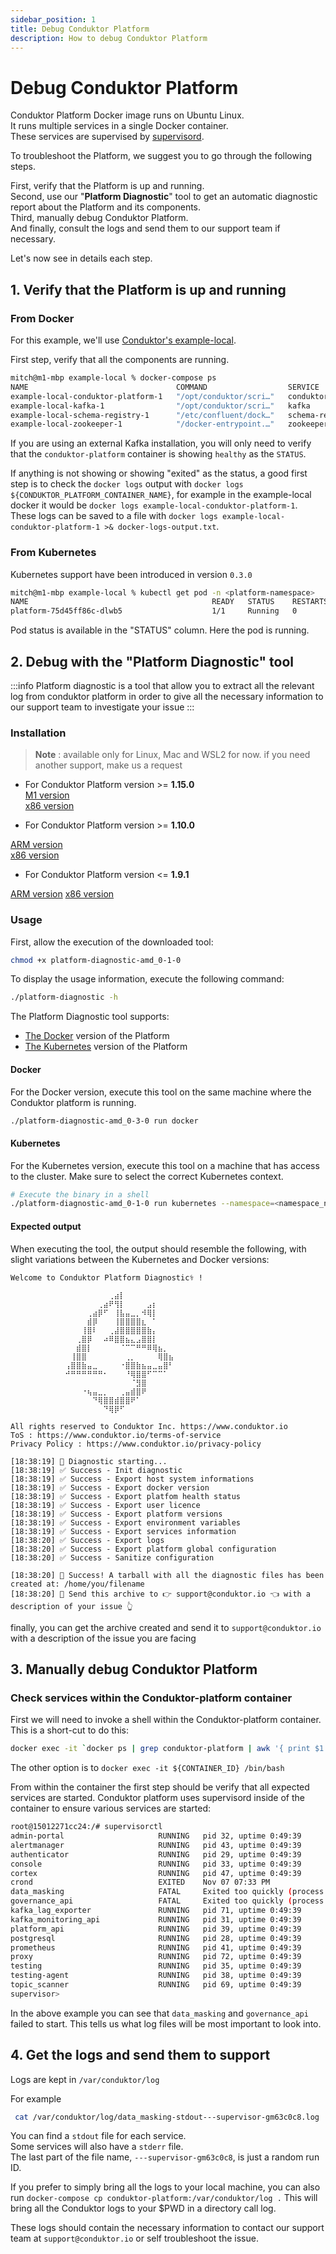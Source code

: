 ```yaml
---
sidebar_position: 1
title: Debug Conduktor Platform
description: How to debug Conduktor Platform
---
```

# Debug Conduktor Platform

Conduktor Platform Docker image runs on Ubuntu Linux.   
It runs multiple services in a single Docker container.    
These services are supervised by [supervisord](http://supervisord.org/).    

To troubleshoot the Platform, we suggest you to go through the following steps.

First, verify that the Platform is up and running.   
Second, use our "**Platform Diagnostic**" tool to get an automatic diagnostic report about the Platform and its components.   
Third, manually debug Conduktor Platform.    
And finally, consult the logs and send them to our support team if necessary.    

Let's now see in details each step.

## 1. Verify that the Platform is up and running

### From Docker

For this example, we'll use [Conduktor's example-local](https://github.com/conduktor/conduktor-platform/tree/main/example-local).

First step, verify that all the components are running.

```sh
mitch@m1-mbp example-local % docker-compose ps
NAME                                 COMMAND                  SERVICE              STATUS              PORTS
example-local-conduktor-platform-1   "/opt/conduktor/scri…"   conduktor-platform   running (healthy)   0.0.0.0:8080->8080/tcp
example-local-kafka-1                "/opt/conduktor/scri…"   kafka                running             0.0.0.0:9092-9093->9092-9093/tcp, 0.0.0.0:9101->9101/tcp, 9999/tcp
example-local-schema-registry-1      "/etc/confluent/dock…"   schema-registry      running             0.0.0.0:8081->8081/tcp
example-local-zookeeper-1            "/docker-entrypoint.…"   zookeeper            running             2888/tcp, 3888/tcp, 0.0.0.0:2181->2181/tcp, 8080/tcp
```

If you are using an external Kafka installation, you will only need to verify that the `conduktor-platform` container is showing `healthy` as the `STATUS`.

If anything is not showing or showing "exited" as the status, a good first step is to check the `docker logs` output with `docker logs ${CONDUKTOR_PLATFORM_CONTAINER_NAME}`, for example in the example-local docker it would be `docker logs example-local-conduktor-platform-1`. These logs can be saved to a file with `docker logs example-local-conduktor-platform-1 >& docker-logs-output.txt`.

### From Kubernetes
Kubernetes support have been introduced in version `0.3.0`
```sh
mitch@m1-mbp example-local % kubectl get pod -n <platform-namespace>
NAME                                         READY   STATUS    RESTARTS   AGE
platform-75d45ff86c-dlwb5                    1/1     Running   0          14d
```

Pod status is available in the "STATUS" column. Here the pod is running.

## 2. Debug with the "Platform Diagnostic" tool

:::info
Platform diagnostic is a tool that allow you to extract all the relevant log from conduktor platform in order to give all the necessary information to our support team to investigate your issue
:::

### Installation

> **Note** :  available only for Linux, Mac and WSL2 for now.
> if you need another support, make us a request



- For Conduktor Platform version >= **1.15.0**    
[M1 version](https://releases.conduktor.io/platform-diagnostic-m1_0-3-0)   
[x86 version](https://releases.conduktor.io/platform-diagnostic-amd_0-3-0)

- For Conduktor Platform version >= **1.10.0**

[ARM version](https://releases.conduktor.io/platform-diagnostic-arm_0-2-0)   
[x86 version](https://releases.conduktor.io/platform-diagnostic-amd_0-2-0)

- For Conduktor Platform version <= **1.9.1**

[ARM version](https://releases.conduktor.io/platform-diagnostic-arm_0-1-0)
[x86 version](https://releases.conduktor.io/platform-diagnostic-amd_0-1-0)

### Usage

First, allow the execution of the downloaded tool:
```sh
chmod +x platform-diagnostic-amd_0-1-0
```

To display the usage information, execute the following command:

```bash
./platform-diagnostic -h
```

The Platform Diagnostic tool supports:
 - [The Docker](#docker) version of the Platform
 - [The Kubernetes](#kubernetes) version of the Platform

#### Docker

For the Docker version, execute this tool on the same machine where the Conduktor platform is running.

```sh
./platform-diagnostic-amd_0-3-0 run docker
```

#### Kubernetes

For the Kubernetes version, execute this tool on a machine that has access to the cluster. Make sure to select the correct Kubernetes context.

```sh
# Execute the binary in a shell
./platform-diagnostic-amd_0-1-0 run kubernetes --namespace=<namespace_name> --pod-name=<platform-foo-bar>
```

#### Expected output

When executing the tool, the output should resemble the following, with slight variations between the Kubernetes and Docker versions:

```
Welcome to Conduktor Platform Diagnostic⚕️ !
⠀⠀⠀⠀⠀⠀⠀⠀⠀⠀⠀⠀⠀⠀⠀⠀⠀⠀⠀⠀⠀⠀⠀⠀⠀⠀⠀⠀⠀⠀⠀⠀⠀⠀⠀⠀⠀⠀⠀⠀
⠀⠀⠀⠀⠀⠀⠀⠀⠀⠀⠀⠀⠀⠀⠀⠀⠀⠀⢀⣴⡇⠀⠀⠀⠀⠀⠀⠀⠀⠀⠀⠀⠀⠀⠀⠀⠀⠀⠀⠀
⠀⠀⠀⠀⠀⠀⠀⠀⠀⠀⠀⠀⠀⠀⠀⠀⢀⣴⠟⢻⡇⠀⠀⠀⠀⣠⡆⠀⠀⠀⠀⠀⠀⠀⠀⠀⠀⠀⠀⠀
⠀⠀⠀⠀⠀⠀⠀⠀⠀⠀⠀⠀⠀⠀⢀⣴⡿⠋⠀⢸⣧⣤⣀⡀⠺⢿⡇⠀⠀⠀⠀⠀⠀⠀⠀⠀⠀⠀⠀⠀
⠀⠀⠀⠀⠀⠀⠀⠀⠀⠀⠀⠀⠀⠀⣾⡿⠀⠀⠀⢸⣿⣿⣿⣿⣆⠀⠁⠀⠀⠀⠀⠀⠀⠀⠀⠀⠀⠀⠀⠀
⠀⠀⠀⠀⠀⠀⠀⠀⠀⠀⠀⠀⠀⢸⣿⠇⠀⠀⢀⣼⣿⣿⣿⣿⣿⣷⡄⠀⠀⠀⠀⠀⠀⠀⠀⠀⠀⠀⠀⠀
⠀⠀⠀⠀⠀⠀⠀⠀⠀⠀⠀⠀⢀⣿⡿⠀⠀⠴⠿⣿⣿⣦⣄⣠⣿⣿⡇⠀⠀⠀⠀⠀⠀⠀⠀⠀⠀⠀⠀⠀
⠀⠀⠀⠀⠀⠀⠀⠀⠀⠀⠀⠀⣾⣿⡇⠀⠀⠀⠀⠀⠈⠉⠉⠛⠛⠿⢿⣦⡀⠀⠀⠀⠀⠀⠀⠀⠀⠀⠀⠀
⠀⠀⠀⠀⠀⠀⠀⠀⠀⠀⠀⢸⣿⣿⠀⠀⠀⠀⠀⠀⠀⢀⡀⠀⠀⠀⠀⢿⣿⣦⠀⠀⠀⠀⠀⠀⠀⠀⠀⠀
⠀⠀⠀⠀⠀⠀⠀⠀⠀⠀⢠⣿⣿⣷⣤⣀⠀⠀⠀⠀⠐⣿⣿⣷⣦⣤⣀⣤⣿⠃⠀⠀⠀⠀⠀⠀⠀⠀⠀⠀
⠀⠀⠀⠀⠀⠀⠀⠀⠀⠀⠚⠛⠛⠛⠛⠛⠛⠂⠀⠀⠀⠘⢿⣿⣿⠋⠉⠉⠁⠀⠀⠀⠀⠀⠀⠀⠀⠀⠀⠀
⠀⠀⠀⠀⠀⠀⠀⠀⠀⠀⠀⠀⠀⠀⠀⠀⠀⠀⠀⠀⠀⠀⠈⣻⣿⠀⠀⠀⠀⠀⠀⠀⠀⠀⠀⠀⠀⠀⠀⠀
⠀⠀⠀⠀⠀⠀⠀⠀⠀⠀⠀⠀⠀⠐⢦⣤⣀⡀⠀⠀⢀⣤⣾⣿⠟⠀⠀⠀⠀⠀⠀⠀⠀⠀⠀⠀⠀⠀⠀⠀
⠀⠀⠀⠀⠀⠀⠀⠀⠀⠀⠀⠀⠀⠀⠀⠙⢿⣿⣿⣾⣿⣿⠟⠁⠀⠀⠀⠀⠀⠀⠀⠀⠀⠀⠀⠀⠀⠀⠀⠀
⠀⠀⠀⠀⠀⠀⠀⠀⠀⠀⠀⠀⠀⠀⠀⠀⠀⠙⢿⡿⠋⠀⠀⠀⠀⠀⠀⠀⠀⠀⠀⠀⠀⠀⠀⠀⠀⠀⠀⠀

All rights reserved to Conduktor Inc. https://www.conduktor.io
ToS : https://www.conduktor.io/terms-of-service
Privacy Policy : https://www.conduktor.io/privacy-policy

[18:38:19] 🤖 Diagnostic starting...
[18:38:19] ✅ Success - Init diagnostic
[18:38:19] ✅ Success - Export host system informations
[18:38:19] ✅ Success - Export docker version
[18:38:19] ✅ Success - Export platfom health status
[18:38:19] ✅ Success - Export user licence
[18:38:19] ✅ Success - Export platform versions
[18:38:19] ✅ Success - Export environment variables
[18:38:19] ✅ Success - Export services information
[18:38:20] ✅ Success - Export logs
[18:38:20] ✅ Success - Export platform global configuration
[18:38:20] ✅ Success - Sanitize configuration

[18:38:20] 🚀 Success! A tarball with all the diagnostic files has been created at: /home/you/filename
[18:38:20] 📌 Send this archive to 👉 support@conduktor.io 👈 with a description of your issue 👆
```

finally, you can get the archive created and send it to `support@conduktor.io` with a description of the issue you are facing

## 3. Manually debug Conduktor Platform

### Check services within the Conduktor-platform container

First we will need to invoke a shell within the Conduktor-platform container. This is a short-cut to do this:

```sh
docker exec -it `docker ps | grep conduktor-platform | awk '{ print $1 }'` /bin/bash
```

The other option is to `docker exec -it ${CONTAINER_ID} /bin/bash`

From within the container the first step should be verify that all expected services are started. Conduktor platform uses supervisord inside of the container to ensure various services are started:

```sh
root@15012271cc24:/# supervisorctl
admin-portal                     RUNNING   pid 32, uptime 0:49:39
alertmanager                     RUNNING   pid 43, uptime 0:49:39
authenticator                    RUNNING   pid 29, uptime 0:49:39
console                          RUNNING   pid 33, uptime 0:49:39
cortex                           RUNNING   pid 47, uptime 0:49:39
crond                            EXITED    Nov 07 07:33 PM
data_masking                     FATAL     Exited too quickly (process log may have details)
governance_api                   FATAL     Exited too quickly (process log may have details)
kafka_lag_exporter               RUNNING   pid 71, uptime 0:49:39
kafka_monitoring_api             RUNNING   pid 31, uptime 0:49:39
platform_api                     RUNNING   pid 39, uptime 0:49:39
postgresql                       RUNNING   pid 28, uptime 0:49:39
prometheus                       RUNNING   pid 41, uptime 0:49:39
proxy                            RUNNING   pid 72, uptime 0:49:39
testing                          RUNNING   pid 35, uptime 0:49:39
testing-agent                    RUNNING   pid 38, uptime 0:49:39
topic_scanner                    RUNNING   pid 69, uptime 0:49:39
supervisor>
```

In the above example you can see that `data_masking` and `governance_api` failed to start. This tells us what log files will be most important to look into.  

## 4. Get the logs and send them to support

Logs are kept in `/var/conduktor/log`

For example

```sh
 cat /var/conduktor/log/data_masking-stdout---supervisor-gm63c0c8.log
```

You can find a `stdout` file for each service.  
Some services will also have a `stderr` file.   
The last part of the file name, `---supervisor-gm63c0c8`, is just a random run ID.

If you prefer to simply bring all the logs to your local machine, you can also run `docker-compose cp conduktor-platform:/var/conduktor/log .`
This will bring all the Conduktor logs to your $PWD in a directory call log.

These logs should contain the necessary information to contact our support team at `support@conduktor.io` or self troubleshoot the issue.
